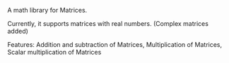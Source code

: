 A math library for Matrices.

Currently, it supports matrices with real numbers. (Complex matrices added)

Features:
Addition and subtraction of Matrices, Multiplication of Matrices, Scalar multiplication of Matrices

